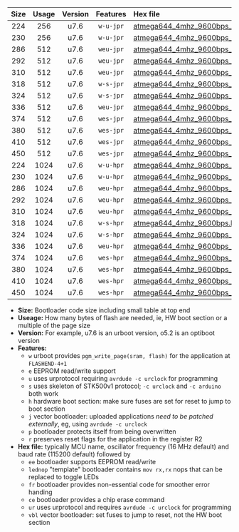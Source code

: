|Size|Usage|Version|Features|Hex file|
|:-:|:-:|:-:|:-:|:--|
|224|256|u7.6|`w-u-jpr`|[atmega644_4mhz_9600bps_ur_vbl.hex](https://raw.githubusercontent.com/stefanrueger/urboot/main//atmega644_4mhz_9600bps_ur_vbl.hex)|
|230|256|u7.6|`w-u-jpr`|[atmega644_4mhz_9600bps_lednop_ur_vbl.hex](https://raw.githubusercontent.com/stefanrueger/urboot/main//atmega644_4mhz_9600bps_lednop_ur_vbl.hex)|
|286|512|u7.6|`weu-jpr`|[atmega644_4mhz_9600bps_ee_ur_vbl.hex](https://raw.githubusercontent.com/stefanrueger/urboot/main//atmega644_4mhz_9600bps_ee_ur_vbl.hex)|
|292|512|u7.6|`weu-jpr`|[atmega644_4mhz_9600bps_ee_lednop_ur_vbl.hex](https://raw.githubusercontent.com/stefanrueger/urboot/main//atmega644_4mhz_9600bps_ee_lednop_ur_vbl.hex)|
|310|512|u7.6|`weu-jpr`|[atmega644_4mhz_9600bps_ee_lednop_fr_ur_vbl.hex](https://raw.githubusercontent.com/stefanrueger/urboot/main//atmega644_4mhz_9600bps_ee_lednop_fr_ur_vbl.hex)|
|318|512|u7.6|`w-s-jpr`|[atmega644_4mhz_9600bps_vbl.hex](https://raw.githubusercontent.com/stefanrueger/urboot/main//atmega644_4mhz_9600bps_vbl.hex)|
|324|512|u7.6|`w-s-jpr`|[atmega644_4mhz_9600bps_lednop_vbl.hex](https://raw.githubusercontent.com/stefanrueger/urboot/main//atmega644_4mhz_9600bps_lednop_vbl.hex)|
|336|512|u7.6|`weu-jpr`|[atmega644_4mhz_9600bps_ee_lednop_fr_ce_ur_vbl.hex](https://raw.githubusercontent.com/stefanrueger/urboot/main//atmega644_4mhz_9600bps_ee_lednop_fr_ce_ur_vbl.hex)|
|374|512|u7.6|`wes-jpr`|[atmega644_4mhz_9600bps_ee_vbl.hex](https://raw.githubusercontent.com/stefanrueger/urboot/main//atmega644_4mhz_9600bps_ee_vbl.hex)|
|380|512|u7.6|`wes-jpr`|[atmega644_4mhz_9600bps_ee_lednop_vbl.hex](https://raw.githubusercontent.com/stefanrueger/urboot/main//atmega644_4mhz_9600bps_ee_lednop_vbl.hex)|
|410|512|u7.6|`wes-jpr`|[atmega644_4mhz_9600bps_ee_lednop_fr_vbl.hex](https://raw.githubusercontent.com/stefanrueger/urboot/main//atmega644_4mhz_9600bps_ee_lednop_fr_vbl.hex)|
|450|512|u7.6|`wes-jpr`|[atmega644_4mhz_9600bps_ee_lednop_fr_ce_vbl.hex](https://raw.githubusercontent.com/stefanrueger/urboot/main//atmega644_4mhz_9600bps_ee_lednop_fr_ce_vbl.hex)|
|224|1024|u7.6|`w-u-hpr`|[atmega644_4mhz_9600bps_ur.hex](https://raw.githubusercontent.com/stefanrueger/urboot/main//atmega644_4mhz_9600bps_ur.hex)|
|230|1024|u7.6|`w-u-hpr`|[atmega644_4mhz_9600bps_lednop_ur.hex](https://raw.githubusercontent.com/stefanrueger/urboot/main//atmega644_4mhz_9600bps_lednop_ur.hex)|
|286|1024|u7.6|`weu-hpr`|[atmega644_4mhz_9600bps_ee_ur.hex](https://raw.githubusercontent.com/stefanrueger/urboot/main//atmega644_4mhz_9600bps_ee_ur.hex)|
|292|1024|u7.6|`weu-hpr`|[atmega644_4mhz_9600bps_ee_lednop_ur.hex](https://raw.githubusercontent.com/stefanrueger/urboot/main//atmega644_4mhz_9600bps_ee_lednop_ur.hex)|
|310|1024|u7.6|`weu-hpr`|[atmega644_4mhz_9600bps_ee_lednop_fr_ur.hex](https://raw.githubusercontent.com/stefanrueger/urboot/main//atmega644_4mhz_9600bps_ee_lednop_fr_ur.hex)|
|318|1024|u7.6|`w-s-hpr`|[atmega644_4mhz_9600bps.hex](https://raw.githubusercontent.com/stefanrueger/urboot/main//atmega644_4mhz_9600bps.hex)|
|324|1024|u7.6|`w-s-hpr`|[atmega644_4mhz_9600bps_lednop.hex](https://raw.githubusercontent.com/stefanrueger/urboot/main//atmega644_4mhz_9600bps_lednop.hex)|
|336|1024|u7.6|`weu-hpr`|[atmega644_4mhz_9600bps_ee_lednop_fr_ce_ur.hex](https://raw.githubusercontent.com/stefanrueger/urboot/main//atmega644_4mhz_9600bps_ee_lednop_fr_ce_ur.hex)|
|374|1024|u7.6|`wes-hpr`|[atmega644_4mhz_9600bps_ee.hex](https://raw.githubusercontent.com/stefanrueger/urboot/main//atmega644_4mhz_9600bps_ee.hex)|
|380|1024|u7.6|`wes-hpr`|[atmega644_4mhz_9600bps_ee_lednop.hex](https://raw.githubusercontent.com/stefanrueger/urboot/main//atmega644_4mhz_9600bps_ee_lednop.hex)|
|410|1024|u7.6|`wes-hpr`|[atmega644_4mhz_9600bps_ee_lednop_fr.hex](https://raw.githubusercontent.com/stefanrueger/urboot/main//atmega644_4mhz_9600bps_ee_lednop_fr.hex)|
|450|1024|u7.6|`wes-hpr`|[atmega644_4mhz_9600bps_ee_lednop_fr_ce.hex](https://raw.githubusercontent.com/stefanrueger/urboot/main//atmega644_4mhz_9600bps_ee_lednop_fr_ce.hex)|

- **Size:** Bootloader code size including small table at top end
- **Useage:** How many bytes of flash are needed, ie, HW boot section or a multiple of the page size
- **Version:** For example, u7.6 is an urboot version, o5.2 is an optiboot version
- **Features:**
  + `w` urboot provides `pgm_write_page(sram, flash)` for the application at `FLASHEND-4+1`
  + `e` EEPROM read/write support
  + `u` uses urprotocol requiring `avrdude -c urclock` for programming
  + `s` uses skeleton of STK500v1 protocol; `-c urclock` and `-c arduino` both work
  + `h` hardware boot section: make sure fuses are set for reset to jump to boot section
  + `j` vector bootloader: uploaded applications *need to be patched externally*, eg, using `avrdude -c urclock`
  + `p` bootloader protects itself from being overwritten
  + `r` preserves reset flags for the application in the register R2
- **Hex file:** typically MCU name, oscillator frequency (16 MHz default) and baud rate (115200 default) followed by
  + `ee` bootloader supports EEPROM read/write
  + `lednop` "template" bootloader contains `mov rx,rx` nops that can be replaced to toggle LEDs
  + `fr` bootloader provides non-essential code for smoother error handing
  + `ce` bootloader provides a chip erase command
  + `ur` uses urprotocol and requires `avrdude -c urclock` for programming
  + `vbl` vector bootloader: set fuses to jump to reset, not the HW boot section
